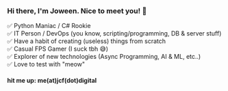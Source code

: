 ### Hi there, I'm Joween. Nice to meet you! 👋

✅ Python Maniac / C# Rookie  
✅ IT Person / DevOps (you know, scripting/programming, DB & server stuff)  
✅ Have a habit of creating (useless) things from scratch  
✅ Casual FPS Gamer (I suck tbh 😅)  
✅ Explorer of new technologies (Async Programming, AI & ML, etc..)  
✅ Love to test with "meow"  
  
  
#### hit me up: me(at)jcf(dot)digital
